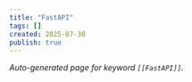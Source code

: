 ```yaml
---
title: "FastAPI"
tags: []
created: 2025-07-30
publish: true
---
```


_Auto-generated page for keyword `[[FastAPI]]`._
